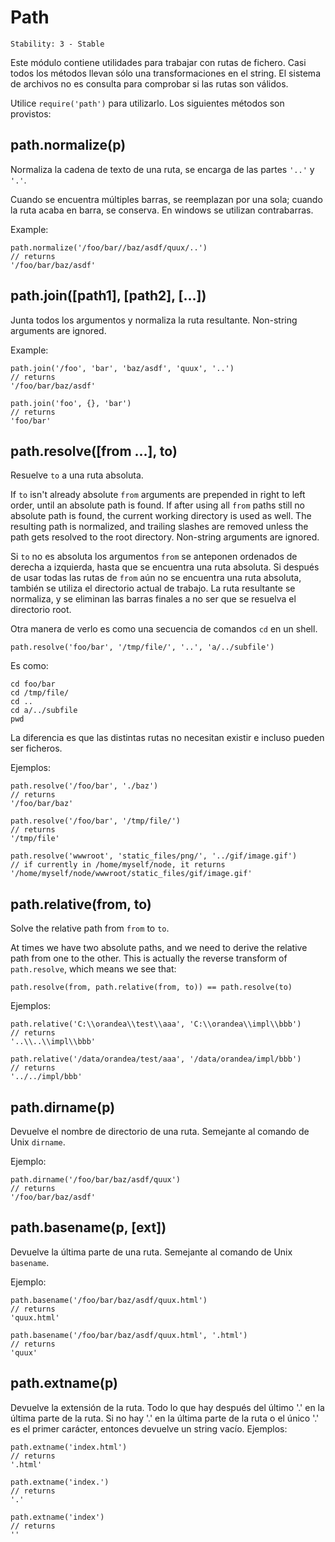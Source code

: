 # Path

    Stability: 3 - Stable

Este módulo contiene utilidades para trabajar con rutas de fichero.
Casi todos los métodos llevan sólo una transformaciones en el string.
El sistema de archivos no es consulta para comprobar si las rutas son válidos.

Utilice `require('path')` para utilizarlo.  Los siguientes métodos son provistos:

## path.normalize(p)

Normaliza la cadena de texto de una ruta, se encarga de las partes `'..'` y `'.'`.

Cuando se encuentra múltiples barras, se reemplazan por una sola;
cuando la ruta acaba en barra, se conserva.
En windows se utilizan contrabarras.

Example:

    path.normalize('/foo/bar//baz/asdf/quux/..')
    // returns
    '/foo/bar/baz/asdf'

## path.join([path1], [path2], [...])

Junta todos los argumentos y normaliza la ruta resultante.
Non-string arguments are ignored.

Example:

    path.join('/foo', 'bar', 'baz/asdf', 'quux', '..')
    // returns
    '/foo/bar/baz/asdf'

    path.join('foo', {}, 'bar')
    // returns
    'foo/bar'

## path.resolve([from ...], to)

Resuelve `to` a una ruta absoluta.

If `to` isn't already absolute `from` arguments are prepended in right to left
order, until an absolute path is found. If after using all `from` paths still
no absolute path is found, the current working directory is used as well. The
resulting path is normalized, and trailing slashes are removed unless the path 
gets resolved to the root directory. Non-string arguments are ignored.

Si `to` no es absoluta los argumentos `from` se anteponen ordenados de derecha a 
izquierda, hasta que se encuentra una ruta absoluta. Si después de usar todas las rutas de `from` 
aún no se encuentra una ruta absoluta, también se utiliza el directorio actual de trabajo. La 
ruta resultante se normaliza, y se eliminan las barras finales a no ser que 
se resuelva el directorio root.

Otra manera de verlo es como una secuencia de comandos `cd` en un shell.

    path.resolve('foo/bar', '/tmp/file/', '..', 'a/../subfile')

Es como:

    cd foo/bar
    cd /tmp/file/
    cd ..
    cd a/../subfile
    pwd

La diferencia es que las distintas rutas no necesitan existir e incluso pueden 
ser ficheros.

Ejemplos:

    path.resolve('/foo/bar', './baz')
    // returns
    '/foo/bar/baz'

    path.resolve('/foo/bar', '/tmp/file/')
    // returns
    '/tmp/file'

    path.resolve('wwwroot', 'static_files/png/', '../gif/image.gif')
    // if currently in /home/myself/node, it returns
    '/home/myself/node/wwwroot/static_files/gif/image.gif'

## path.relative(from, to)

Solve the relative path from `from` to `to`.

At times we have two absolute paths, and we need to derive the relative
path from one to the other.  This is actually the reverse transform of
`path.resolve`, which means we see that:

    path.resolve(from, path.relative(from, to)) == path.resolve(to)

Ejemplos:

    path.relative('C:\\orandea\\test\\aaa', 'C:\\orandea\\impl\\bbb')
    // returns
    '..\\..\\impl\\bbb'

    path.relative('/data/orandea/test/aaa', '/data/orandea/impl/bbb')
    // returns
    '../../impl/bbb'

## path.dirname(p)

Devuelve el nombre de directorio de una ruta.  Semejante al comando de Unix `dirname`.

Ejemplo:

    path.dirname('/foo/bar/baz/asdf/quux')
    // returns
    '/foo/bar/baz/asdf'

## path.basename(p, [ext])

Devuelve la última parte de una ruta.  Semejante al comando de Unix `basename`.

Ejemplo:

    path.basename('/foo/bar/baz/asdf/quux.html')
    // returns
    'quux.html'

    path.basename('/foo/bar/baz/asdf/quux.html', '.html')
    // returns
    'quux'

## path.extname(p)

Devuelve la extensión de la ruta.  Todo lo que hay después del último '.' 
en la última parte de la ruta. Si no hay '.' en la última parte de la ruta o el único 
'.' es el primer carácter, entonces devuelve un string vacío.  Ejemplos:

    path.extname('index.html')
    // returns
    '.html'

    path.extname('index.')
    // returns
    '.'

    path.extname('index')
    // returns
    ''
